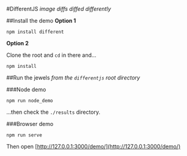 #DifferentJS
_image diffs diffed differently_

##Install the demo
**Option 1**

```
npm install different
```

**Option 2**

Clone the root and `cd` in there and...

```
npm install
```

##Run the jewels
_from the `differentjs` root directory_

###Node demo

```
npm run node_demo
```
...then check the `./results` directory.


###Browser demo

```
npm run serve
```
Then open [http://127.0.0.1:3000/demo/](http://127.0.0.1:3000/demo/)